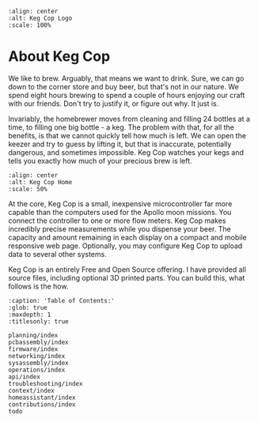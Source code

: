 ```{image} keg_cop.png
:align: center
:alt: Keg Cop Logo
:scale: 100%
```

# About Keg Cop

We like to brew. Arguably, that means we want to drink. Sure, we can go down to the corner store and buy beer, but that's not in our nature. We spend eight hours brewing to spend a couple of hours enjoying our craft with our friends. Don't try to justify it, or figure out why. It just is.

Invariably, the homebrewer moves from cleaning and filling 24 bottles at a time, to filling one big bottle - a keg.  The problem with that, for all the benefits, is that we cannot quickly tell how much is left.  We can open the keezer and try to guess by lifting it, but that is inaccurate, potentially dangerous, and sometimes impossible.  Keg Cop watches your kegs and tells you exactly how much of your precious brew is left.

```{image} home.png
:align: center
:alt: Keg Cop Home
:scale: 50%
```

At the core, Keg Cop is a small, inexpensive microcontroller far more capable than the computers used for the Apollo moon missions.  You connect the controller to one or more flow meters. Keg Cop makes incredibly precise measurements while you dispense your beer.  The capacity and amount remaining in each display on a compact and mobile responsive web page.  Optionally, you may configure Keg Cop to upload data to several other systems.

Keg Cop is an entirely Free and Open Source offering.  I have provided all source files, including optional 3D printed parts.  You can build this, what follows is the how.

```{toctree}
:caption: 'Table of Contents:'
:glob: true
:maxdepth: 1
:titlesonly: true

planning/index
pcbassembly/index
firmware/index
networking/index
sysassembly/index
operations/index
api/index
troubleshooting/index
context/index
homeassistant/index
contributions/index
todo
```

